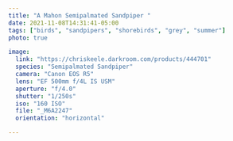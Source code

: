 ```yaml
---
title: "A Mahon Semipalmated Sandpiper "
date: 2021-11-08T14:31:41-05:00
tags: ["birds", "sandpipers", "shorebirds", "grey", "summer"]
photo: true

image:
  link: "https://chriskeele.darkroom.com/products/444701"
  species: "Semipalmated Sandpiper"
  camera: "Canon EOS R5"
  lens: "EF 500mm f/4L IS USM"
  aperture: "f/4.0"
  shutter: "1/250s"
  iso: "160 ISO"
  file: "_M6A2247"
  orientation: "horizontal"

---
```

